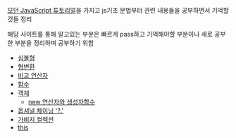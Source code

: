 [모던 JavaScript 튜토리얼](https://ko.javascript.info/)을 가지고 js기초 문법부터 관련 내용들을 공부하면서 기억할것들 정리

해당 사이트를 통해 알고있는 부분은 빠르게 pass하고 기억해야할 부분이나 새로 공부한 부분을 정리하며 공부하기 위함

- [심볼형](./js공부/symbol.md)
- [형변환](./js공부/type-conversions.md)
- [비교 연산자](./js공부/comparison.md)
- [함수](./js공부/function.md)
- [객체](./js공부/object.md)
  - [new 연산자와 생성자함수](./js공부/new.md)
- [옵셔널 체이닝 '?.'](./optionalChaining.md)
- [가비지 컬렉션](./js공부/garbageCollection.md)
- [this](./js공부/this.md)
